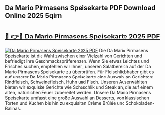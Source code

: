 ## Da Mario Pirmasens Speisekarte PDF Download Online 2025 5qirn

# <h2><a href="http://gc8ewe4.nevu.top/?p=Da+Mario+Pirmasens+Speisekarte">🔗 👉🔴 Da Mario Pirmasens Speisekarte 2025 PDF</a></h2>

[![Da Mario Pirmasens Speisekarte 2025 PDF](https://i.imgur.com/dBaPXMq.png)](http://gc8ewe4.nevu.top/?p=Da+Mario+Pirmasens+Speisekarte)
Die Da Mario Pirmasens Speisekarte ist die Wahl zwischen einer Vielzahl von Gerichten und befriedigt Ihre Geschmackspräferenzen. Wenn Sie etwas Leichtes und Frisches suchen, empfehlen wir Ihnen, unseren Salatbereich auf der Da Mario Pirmasens Speisekarte zu überprüfen. Für Fleischliebhaber gibt es auf unserer Da Mario Pirmasens Speisekarte eine Auswahl an Gerichten: Rindfleisch, Schweinefleisch, Huhn und Fisch. Unseren Auserwählten bieten wir exquisite Gerichte wie Schaschlik und Steak an, die auf einem alten, natürlichen Feuer zubereitet werden. Unsere Da Mario Pirmasens Speisekarte umfasst eine große Auswahl an Desserts, von klassischen Torten und Kuchen bis hin zu exquisiten Crème Brûlée und Schokoladen-Balinas.

